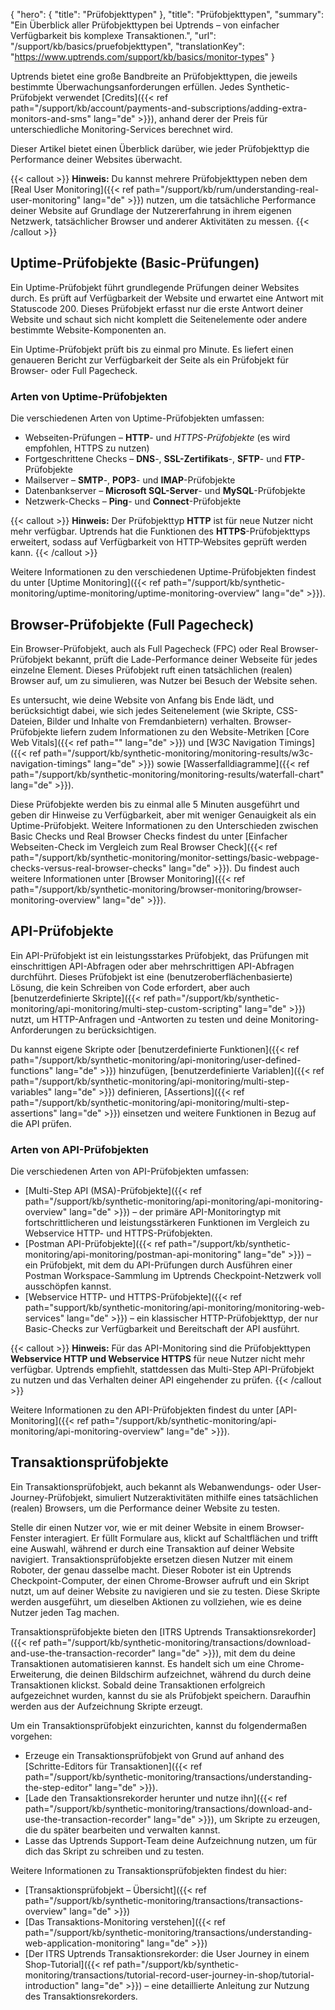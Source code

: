 {
  "hero": {
    "title": "Prüfobjekttypen"
  },
  "title": "Prüfobjekttypen",
  "summary": "Ein Überblick aller Prüfobjekttypen bei Uptrends – von einfacher Verfügbarkeit bis komplexe Transaktionen.",
  "url": "/support/kb/basics/pruefobjekttypen",
  "translationKey": "https://www.uptrends.com/support/kb/basics/monitor-types"
}

Uptrends bietet eine große Bandbreite an Prüfobjekttypen, die jeweils bestimmte Überwachungsanforderungen erfüllen. Jedes Synthetic-Prüfobjekt verwendet [Credits]({{< ref path="/support/kb/account/payments-and-subscriptions/adding-extra-monitors-and-sms" lang="de" >}}), anhand derer der Preis für unterschiedliche Monitoring-Services berechnet wird.

Dieser Artikel bietet einen Überblick darüber, wie jeder Prüfobjekttyp die Performance deiner Websites überwacht.

{{< callout >}} **Hinweis:** Du kannst mehrere Prüfobjekttypen neben dem [Real User Monitoring]({{< ref path="/support/kb/rum/understanding-real-user-monitoring" lang="de" >}}) nutzen, um die tatsächliche Performance deiner Website auf Grundlage der Nutzererfahrung in ihrem eigenen Netzwerk, tatsächlicher Browser und anderer Aktivitäten zu messen. {{< /callout >}}

## Uptime-Prüfobjekte (Basic-Prüfungen)

Ein Uptime-Prüfobjekt führt grundlegende Prüfungen deiner Websites durch. Es prüft auf Verfügbarkeit der Website und erwartet eine Antwort mit Statuscode 200. Dieses Prüfobjekt erfasst nur die erste Antwort deiner Website und schaut sich nicht komplett die Seitenelemente oder andere bestimmte Website-Komponenten an. 

Ein Uptime-Prüfobjekt prüft bis zu einmal pro Minute. Es liefert einen genaueren Bericht zur Verfügbarkeit der Seite als ein Prüfobjekt für Browser- oder Full Pagecheck.

### Arten von Uptime-Prüfobjekten

Die verschiedenen Arten von Uptime-Prüfobjekten umfassen:

- Webseiten-Prüfungen – **HTTP**- und **HTTPS*-Prüfobjekte* (es wird empfohlen, HTTPS zu nutzen)
- Fortgeschrittene Checks – **DNS**-, **SSL-Zertifikats**-, **SFTP**- und **FTP**-Prüfobjekte
- Mailserver – **SMTP**-, **POP3**- und **IMAP**-Prüfobjekte
- Datenbankserver – **Microsoft SQL-Server**- und **MySQL**-Prüfobjekte
- Netzwerk-Checks – **Ping**- und **Connect**-Prüfobjekte

{{< callout >}} **Hinweis:** Der Prüfobjekttyp **HTTP** ist für neue Nutzer nicht mehr verfügbar. Uptrends hat die Funktionen des **HTTPS**-Prüfobjekttyps erweitert, sodass auf Verfügbarkeit von HTTP-Websites geprüft werden kann. {{< /callout >}}

Weitere Informationen zu den verschiedenen Uptime-Prüfobjekten findest du unter [Uptime Monitoring]({{< ref path="/support/kb/synthetic-monitoring/uptime-monitoring/uptime-monitoring-overview" lang="de" >}}).

## Browser-Prüfobjekte (Full Pagecheck)

Ein Browser-Prüfobjekt, auch als Full Pagecheck (FPC) oder Real Browser-Prüfobjekt bekannt, prüft die Lade-Performance deiner Webseite für jedes einzelne Element. Dieses Prüfobjekt ruft einen tatsächlichen (realen) Browser auf, um zu simulieren, was Nutzer bei Besuch der Website sehen.

Es untersucht, wie deine Website von Anfang bis Ende lädt, und berücksichtigt dabei, wie sich jedes Seitenelement (wie Skripte, CSS-Dateien, Bilder und Inhalte von Fremdanbietern) verhalten. Browser-Prüfobjekte liefern zudem Informationen zu den Website-Metriken [Core Web Vitals]({{< ref path="" lang="de" >}}) und [W3C Navigation Timings]({{< ref path="/support/kb/synthetic-monitoring/monitoring-results/w3c-navigation-timings" lang="de" >}}) sowie [Wasserfalldiagramme]({{< ref path="/support/kb/synthetic-monitoring/monitoring-results/waterfall-chart" lang="de" >}}).

Diese Prüfobjekte werden bis zu einmal alle 5 Minuten ausgeführt und geben dir Hinweise zu Verfügbarkeit, aber mit weniger Genauigkeit als ein Uptime-Prüfobjekt. Weitere Informationen zu den Unterschieden zwischen Basic Checks und Real Browser Checks findest du unter [Einfacher Webseiten-Check im Vergleich zum Real Browser Check]({{< ref path="/support/kb/synthetic-monitoring/monitor-settings/basic-webpage-checks-versus-real-browser-checks" lang="de" >}}). Du findest auch weitere Informationen unter [Browser Monitoring]({{< ref path="/support/kb/synthetic-monitoring/browser-monitoring/browser-monitoring-overview" lang="de" >}}).

## API-Prüfobjekte

Ein API-Prüfobjekt ist ein leistungsstarkes Prüfobjekt, das Prüfungen mit einschrittigen API-Abfragen oder aber mehrschrittigen API-Abfragen durchführt. Dieses Prüfobjekt ist eine (benutzeroberflächenbasierte) Lösung, die kein Schreiben von Code erfordert, aber auch [benutzerdefinierte Skripte]({{< ref path="/support/kb/synthetic-monitoring/api-monitoring/multi-step-custom-scripting" lang="de" >}}) nutzt, um HTTP-Anfragen und -Antworten zu testen und deine Monitoring-Anforderungen zu berücksichtigen.

Du kannst eigene Skripte oder [benutzerdefinierte Funktionen]({{< ref path="/support/kb/synthetic-monitoring/api-monitoring/user-defined-functions" lang="de" >}}) hinzufügen, [benutzerdefinierte Variablen]({{< ref path="/support/kb/synthetic-monitoring/api-monitoring/multi-step-variables" lang="de" >}}) definieren, [Assertions]({{< ref path="/support/kb/synthetic-monitoring/api-monitoring/multi-step-assertions" lang="de" >}}) einsetzen und weitere Funktionen in Bezug auf die API prüfen.  

### Arten von API-Prüfobjekten

Die verschiedenen Arten von API-Prüfobjekten umfassen:

- [Multi-Step API (MSA)-Prüfobjekte]({{< ref path="/support/kb/synthetic-monitoring/api-monitoring/api-monitoring-overview" lang="de" >}}) – der primäre API-Monitoringtyp mit fortschrittlicheren und leistungsstärkeren Funktionen im Vergleich zu Webservice HTTP- und HTTPS-Prüfobjekten.  
- [Postman API-Prüfobjekte]({{< ref path="/support/kb/synthetic-monitoring/api-monitoring/postman-api-monitoring" lang="de" >}}) – ein Prüfobjekt, mit dem du API-Prüfungen durch Ausführen einer Postman Workspace-Sammlung im Uptrends Checkpoint-Netzwerk voll ausschöpfen kannst. 
- [Webservice HTTP- und HTTPS-Prüfobjekte]({{< ref path="support/kb/synthetic-monitoring/api-monitoring/monitoring-web-services" lang="de" >}}) – ein klassischer HTTP-Prüfobjekttyp, der nur Basic-Checks zur Verfügbarkeit und Bereitschaft der API ausführt.

{{< callout >}} **Hinweis:** Für das API-Monitoring sind die Prüfobjekttypen **Webservice HTTP und Webservice HTTPS** für neue Nutzer nicht mehr verfügbar. Uptrends empfiehlt, stattdessen das Multi-Step API-Prüfobjekt zu nutzen und das Verhalten deiner API eingehender zu prüfen. {{< /callout >}}

Weitere Informationen zu den API-Prüfobjekten findest du unter [API-Monitoring]({{< ref path="/support/kb/synthetic-monitoring/api-monitoring/api-monitoring-overview" lang="de" >}}).

## Transaktionsprüfobjekte

Ein Transaktionsprüfobjekt, auch bekannt als Webanwendungs- oder User-Journey-Prüfobjekt, simuliert Nutzeraktivitäten mithilfe eines tatsächlichen (realen) Browsers, um die Performance deiner Website zu testen.

Stelle dir einen Nutzer vor, wie er mit deiner Website in einem Browser-Fenster interagiert. Er füllt Formulare aus, klickt auf Schaltflächen und trifft eine Auswahl, während er durch eine Transaktion auf deiner Website navigiert. Transaktionsprüfobjekte ersetzen diesen Nutzer mit einem Roboter, der genau dasselbe macht. Dieser Roboter ist ein Uptrends Checkpoint-Computer, der einen Chrome-Browser aufruft und ein Skript nutzt, um auf deiner Website zu navigieren und sie zu testen. Diese Skripte werden ausgeführt, um dieselben Aktionen zu vollziehen, wie es deine Nutzer jeden Tag machen.

Transaktionsprüfobjekte bieten den [ITRS Uptrends Transaktionsrekorder]({{< ref path="/support/kb/synthetic-monitoring/transactions/download-and-use-the-transaction-recorder" lang="de" >}}), mit dem du deine Transaktionen automatisieren kannst. Es handelt sich um eine Chrome-Erweiterung, die deinen Bildschirm aufzeichnet, während du durch deine Transaktionen klickst. Sobald deine Transaktionen erfolgreich aufgezeichnet wurden, kannst du sie als Prüfobjekt speichern. Daraufhin werden aus der Aufzeichnung Skripte erzeugt.

Um ein Transaktionsprüfobjekt einzurichten, kannst du folgendermaßen vorgehen:

- Erzeuge ein Transaktionsprüfobjekt von Grund auf anhand des [Schritte-Editors für Transaktionen]({{< ref path="/support/kb/synthetic-monitoring/transactions/understanding-the-step-editor" lang="de" >}}).
- [Lade den Transaktionsrekorder herunter und nutze ihn]({{< ref path="/support/kb/synthetic-monitoring/transactions/download-and-use-the-transaction-recorder" lang="de" >}}), um Skripte zu erzeugen, die du später bearbeiten und verwalten kannst.
- Lasse das Uptrends Support-Team deine Aufzeichnung nutzen, um für dich das Skript zu schreiben und zu testen.

Weitere Informationen zu Transaktionsprüfobjekten findest du hier:

- [Transaktionsprüfobjekt – Übersicht]({{< ref path="/support/kb/synthetic-monitoring/transactions/transactions-overview" lang="de" >}})
- [Das Transaktions-Monitoring verstehen]({{< ref path="/support/kb/synthetic-monitoring/transactions/understanding-web-application-monitoring" lang="de" >}})
- [Der ITRS Uptrends Transaktionsrekorder: die User Journey in einem Shop-Tutorial]({{< ref path="/support/kb/synthetic-monitoring/transactions/tutorial-record-user-journey-in-shop/tutorial-introduction" lang="de" >}}) – eine detaillierte Anleitung zur Nutzung des Transaktionsrekorders.